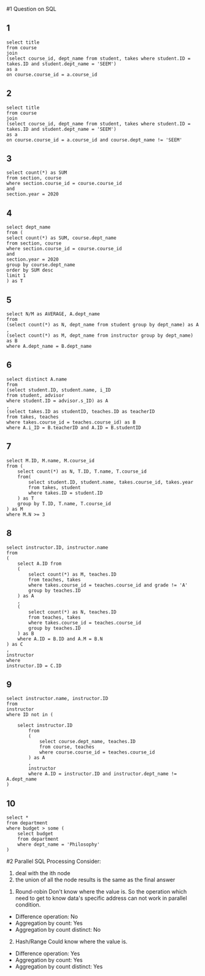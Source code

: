 #1 Question on SQL

## 1
```
select title
from course
join
(select course_id, dept_name from student, takes where student.ID = takes.ID and student.dept_name = 'SEEM')
as a
on course.course_id = a.course_id
```

## 2
```
select title
from course
join
(select course_id, dept_name from student, takes where student.ID = takes.ID and student.dept_name = 'SEEM')
as a
on course.course_id = a.course_id and course.dept_name != 'SEEM'
```

## 3
```
select count(*) as SUM
from section, course
where section.course_id = course.course_id
and
section.year = 2020
```

## 4
```
select dept_name
from (
select count(*) as SUM, course.dept_name
from section, course
where section.course_id = course.course_id
and
section.year = 2020
group by course.dept_name
order by SUM desc
limit 1
) as T
```

## 5
```
select N/M as AVERAGE, A.dept_name
from
(select count(*) as N, dept_name from student group by dept_name) as A
,
(select count(*) as M, dept_name from instructor group by dept_name) as B
where A.dept_name = B.dept_name
```

## 6
```
select distinct A.name
from 
(select student.ID, student.name, i_ID
from student, advisor
where student.ID = advisor.s_ID) as A
,
(select takes.ID as studentID, teaches.ID as teacherID
from takes, teaches
where takes.course_id = teaches.course_id) as B
where A.i_ID = B.teacherID and A.ID = B.studentID
```

## 7
```
select M.ID, M.name, M.course_id
from (
    select count(*) as N, T.ID, T.name, T.course_id
    from(
        select student.ID, student.name, takes.course_id, takes.year
        from takes, student
        where takes.ID = student.ID
    ) as T
    group by T.ID, T.name, T.course_id
) as M
where M.N >= 3
```

## 8
```
select instructor.ID, instructor.name
from
(
    select A.ID from
    (
        select count(*) as M, teaches.ID
        from teaches, takes
        where takes.course_id = teaches.course_id and grade != 'A'
        group by teaches.ID
    ) as A
    ,
    (
        select count(*) as N, teaches.ID
        from teaches, takes
        where takes.course_id = teaches.course_id
        group by teaches.ID
    ) as B
    where A.ID = B.ID and A.M = B.N
) as C
,
instructor
where
instructor.ID = C.ID
```

## 9
```
select instructor.name, instructor.ID
from
instructor
where ID not in (

    select instructor.ID
        from
        (
            select course.dept_name, teaches.ID
            from course, teaches
            where course.course_id = teaches.course_id
        ) as A
        ,
        instructor
        where A.ID = instructor.ID and instructor.dept_name != A.dept_name
)
```

## 10
```
select *
from department
where budget > some (
    select budget
    from department
    where dept_name = 'Philosophy'
)
```

#2 Parallel SQL Processing
Consider:
1. deal with the ith node
2. the union of all the node results is the same as the final answer

1) Round-robin
Don't know where the value is. So the operation which need to get to know data's specific address can not work in parallel condition.
- Difference operation: No
- Aggregation by count: Yes
- Aggregation by count distinct: No


2) Hash/Range
Could know where the value is.
- Difference operation: Yes
- Aggregation by count: Yes
- Aggregation by count distinct: Yes
    


